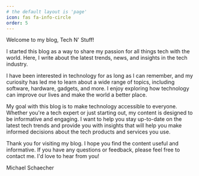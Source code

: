 ```yaml
---
# the default layout is 'page'
icon: fas fa-info-circle
order: 5
---
```


Welcome to my blog, Tech N' Stuff!

I started this blog as a way to share my passion for all things tech with the world. Here, I write about the latest trends, news, and insights in the tech industry.

I have been interested in technology for as long as I can remember, and my curiosity has led me to learn about a wide range of topics, including software, hardware, gadgets, and more. I enjoy exploring how technology can improve our lives and make the world a better place.

My goal with this blog is to make technology accessible to everyone. Whether you're a tech expert or just starting out, my content is designed to be informative and engaging. I want to help you stay up-to-date on the latest tech trends and provide you with insights that will help you make informed decisions about the tech products and services you use.

Thank you for visiting my blog. I hope you find the content useful and informative. If you have any questions or feedback, please feel free to contact me. I'd love to hear from you!

Michael Schaecher
